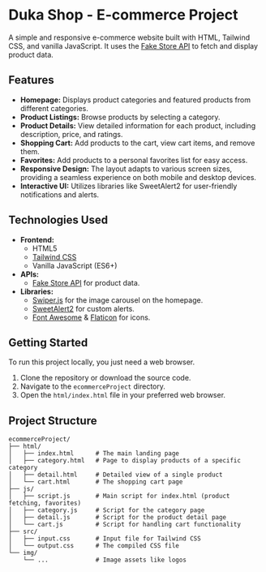 # Duka Shop - E-commerce Project

A simple and responsive e-commerce website built with HTML, Tailwind CSS, and vanilla JavaScript. It uses the [Fake Store API](https://fakestoreapi.com/) to fetch and display product data.

## Features

- **Homepage:** Displays product categories and featured products from different categories.
- **Product Listings:** Browse products by selecting a category.
- **Product Details:** View detailed information for each product, including description, price, and ratings.
- **Shopping Cart:** Add products to the cart, view cart items, and remove them.
- **Favorites:** Add products to a personal favorites list for easy access.
- **Responsive Design:** The layout adapts to various screen sizes, providing a seamless experience on both mobile and desktop devices.
- **Interactive UI:** Utilizes libraries like SweetAlert2 for user-friendly notifications and alerts.

## Technologies Used

- **Frontend:**
  - HTML5
  - [Tailwind CSS](https://tailwindcss.com/)
  - Vanilla JavaScript (ES6+)
- **APIs:**
  - [Fake Store API](https://fakestoreapi.com/) for product data.
- **Libraries:**
  - [Swiper.js](https://swiperjs.com/) for the image carousel on the homepage.
  - [SweetAlert2](https://sweetalert2.github.io/) for custom alerts.
  - [Font Awesome](https://fontawesome.com/) & [Flaticon](https://www.flaticon.com/) for icons.

## Getting Started

To run this project locally, you just need a web browser.

1.  Clone the repository or download the source code.
2.  Navigate to the `ecommerceProject` directory.
3.  Open the `html/index.html` file in your preferred web browser.

## Project Structure

```
ecommerceProject/
├── html/
│   ├── index.html      # The main landing page
│   ├── category.html   # Page to display products of a specific category
│   ├── detail.html     # Detailed view of a single product
│   └── cart.html       # The shopping cart page
├── js/
│   ├── script.js       # Main script for index.html (product fetching, favorites)
│   ├── category.js     # Script for the category page
│   ├── detail.js       # Script for the product detail page
│   └── cart.js         # Script for handling cart functionality
├── src/
│   ├── input.css       # Input file for Tailwind CSS
│   └── output.css      # The compiled CSS file
└── img/
    └── ...             # Image assets like logos
```
